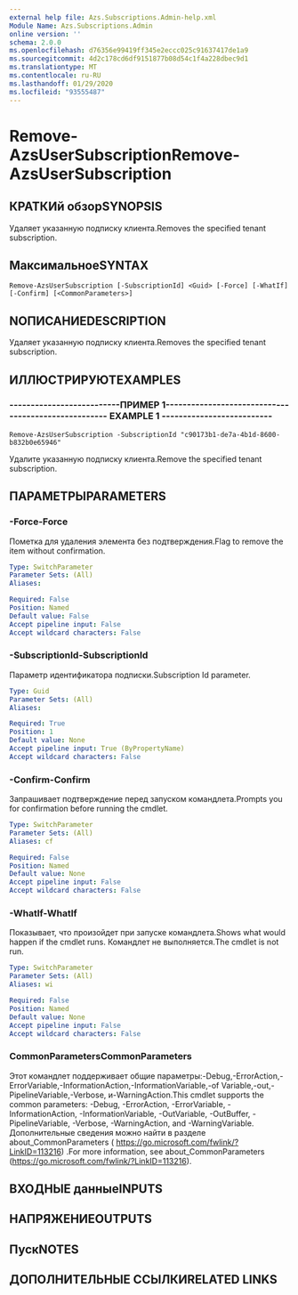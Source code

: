 ```yaml
---
external help file: Azs.Subscriptions.Admin-help.xml
Module Name: Azs.Subscriptions.Admin
online version: ''
schema: 2.0.0
ms.openlocfilehash: d76356e99419ff345e2eccc025c91637417de1a9
ms.sourcegitcommit: 4d2c178cd6df9151877b08d54c1f4a228dbec9d1
ms.translationtype: MT
ms.contentlocale: ru-RU
ms.lasthandoff: 01/29/2020
ms.locfileid: "93555487"
---
```

# <span data-ttu-id="1d88f-101">Remove-AzsUserSubscription</span><span class="sxs-lookup"><span data-stu-id="1d88f-101">Remove-AzsUserSubscription</span></span>

## <span data-ttu-id="1d88f-102">КРАТКИй обзор</span><span class="sxs-lookup"><span data-stu-id="1d88f-102">SYNOPSIS</span></span>
<span data-ttu-id="1d88f-103">Удаляет указанную подписку клиента.</span><span class="sxs-lookup"><span data-stu-id="1d88f-103">Removes the specified tenant subscription.</span></span>

## <span data-ttu-id="1d88f-104">Максимальное</span><span class="sxs-lookup"><span data-stu-id="1d88f-104">SYNTAX</span></span>

```
Remove-AzsUserSubscription [-SubscriptionId] <Guid> [-Force] [-WhatIf] [-Confirm] [<CommonParameters>]
```

## <span data-ttu-id="1d88f-105">NОПИСАНИЕ</span><span class="sxs-lookup"><span data-stu-id="1d88f-105">DESCRIPTION</span></span>
<span data-ttu-id="1d88f-106">Удаляет указанную подписку клиента.</span><span class="sxs-lookup"><span data-stu-id="1d88f-106">Removes the specified tenant subscription.</span></span>

## <span data-ttu-id="1d88f-107">ИЛЛЮСТРИРУЮТ</span><span class="sxs-lookup"><span data-stu-id="1d88f-107">EXAMPLES</span></span>

### <span data-ttu-id="1d88f-108">--------------------------ПРИМЕР 1--------------------------</span><span class="sxs-lookup"><span data-stu-id="1d88f-108">-------------------------- EXAMPLE 1 --------------------------</span></span>
```
Remove-AzsUserSubscription -SubscriptionId "c90173b1-de7a-4b1d-8600-b832b0e65946"
```

<span data-ttu-id="1d88f-109">Удалите указанную подписку клиента.</span><span class="sxs-lookup"><span data-stu-id="1d88f-109">Remove the specified tenant subscription.</span></span>

## <span data-ttu-id="1d88f-110">ПАРАМЕТРЫ</span><span class="sxs-lookup"><span data-stu-id="1d88f-110">PARAMETERS</span></span>

### <span data-ttu-id="1d88f-111">-Force</span><span class="sxs-lookup"><span data-stu-id="1d88f-111">-Force</span></span>
<span data-ttu-id="1d88f-112">Пометка для удаления элемента без подтверждения.</span><span class="sxs-lookup"><span data-stu-id="1d88f-112">Flag to remove the item without confirmation.</span></span>

```yaml
Type: SwitchParameter
Parameter Sets: (All)
Aliases: 

Required: False
Position: Named
Default value: False
Accept pipeline input: False
Accept wildcard characters: False
```

### <span data-ttu-id="1d88f-113">-SubscriptionId</span><span class="sxs-lookup"><span data-stu-id="1d88f-113">-SubscriptionId</span></span>
<span data-ttu-id="1d88f-114">Параметр идентификатора подписки.</span><span class="sxs-lookup"><span data-stu-id="1d88f-114">Subscription Id parameter.</span></span>

```yaml
Type: Guid
Parameter Sets: (All)
Aliases: 

Required: True
Position: 1
Default value: None
Accept pipeline input: True (ByPropertyName)
Accept wildcard characters: False
```

### <span data-ttu-id="1d88f-115">-Confirm</span><span class="sxs-lookup"><span data-stu-id="1d88f-115">-Confirm</span></span>
<span data-ttu-id="1d88f-116">Запрашивает подтверждение перед запуском командлета.</span><span class="sxs-lookup"><span data-stu-id="1d88f-116">Prompts you for confirmation before running the cmdlet.</span></span>

```yaml
Type: SwitchParameter
Parameter Sets: (All)
Aliases: cf

Required: False
Position: Named
Default value: None
Accept pipeline input: False
Accept wildcard characters: False
```

### <span data-ttu-id="1d88f-117">-WhatIf</span><span class="sxs-lookup"><span data-stu-id="1d88f-117">-WhatIf</span></span>
<span data-ttu-id="1d88f-118">Показывает, что произойдет при запуске командлета.</span><span class="sxs-lookup"><span data-stu-id="1d88f-118">Shows what would happen if the cmdlet runs.</span></span>
<span data-ttu-id="1d88f-119">Командлет не выполняется.</span><span class="sxs-lookup"><span data-stu-id="1d88f-119">The cmdlet is not run.</span></span>

```yaml
Type: SwitchParameter
Parameter Sets: (All)
Aliases: wi

Required: False
Position: Named
Default value: None
Accept pipeline input: False
Accept wildcard characters: False
```

### <span data-ttu-id="1d88f-120">CommonParameters</span><span class="sxs-lookup"><span data-stu-id="1d88f-120">CommonParameters</span></span>
<span data-ttu-id="1d88f-121">Этот командлет поддерживает общие параметры:-Debug,-ErrorAction,-ErrorVariable,-InformationAction,-InformationVariable,-of Variable,-out,-PipelineVariable,-Verbose, и-WarningAction.</span><span class="sxs-lookup"><span data-stu-id="1d88f-121">This cmdlet supports the common parameters: -Debug, -ErrorAction, -ErrorVariable, -InformationAction, -InformationVariable, -OutVariable, -OutBuffer, -PipelineVariable, -Verbose, -WarningAction, and -WarningVariable.</span></span> <span data-ttu-id="1d88f-122">Дополнительные сведения можно найти в разделе about_CommonParameters ( https://go.microsoft.com/fwlink/?LinkID=113216) .</span><span class="sxs-lookup"><span data-stu-id="1d88f-122">For more information, see about_CommonParameters (https://go.microsoft.com/fwlink/?LinkID=113216).</span></span>

## <span data-ttu-id="1d88f-123">ВХОДНЫЕ данные</span><span class="sxs-lookup"><span data-stu-id="1d88f-123">INPUTS</span></span>

## <span data-ttu-id="1d88f-124">НАПРЯЖЕНИЕ</span><span class="sxs-lookup"><span data-stu-id="1d88f-124">OUTPUTS</span></span>

## <span data-ttu-id="1d88f-125">Пуск</span><span class="sxs-lookup"><span data-stu-id="1d88f-125">NOTES</span></span>

## <span data-ttu-id="1d88f-126">ДОПОЛНИТЕЛЬНЫЕ ССЫЛКИ</span><span class="sxs-lookup"><span data-stu-id="1d88f-126">RELATED LINKS</span></span>

